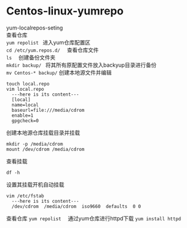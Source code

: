 # Centos-linux-yumrepo
yum-localrepos-seting  
查看仓库  
```yum repolist ```
进入yum仓库配置区  
```cd /etc/yum.repos.d/  ```
查看仓库文件  
```ls  ```
创建备份文件夹  
```mkdir backup/ ```
将其所有原配置文件放入backyup目录进行备份  
```mv Centos-* backup/```
创建本地源文件并编辑
```
touch local.repo  
vim local.repo  
  ---here is its content---  
  [local]  
  name=local  
  baseurl=file:///media/cdrom  
  enable=1  
  gpgcheck=0  
```
创建本地源仓库挂载目录并挂载
```
mkdir -p /media/cdrom  
mount /dev/cdrom /media/cdrom  
```
查看挂载
```
df -h
```
设置其挂载开机自动挂载
```
vim /etc/fstab  
  ---here is its content---  
  /dev/cdrom  /media/cdrom  iso9660  defaults  0 0  
```
查看仓库
```yum repolist  ```
通过yum仓库进行httpd下载
```yum install httpd  ```
